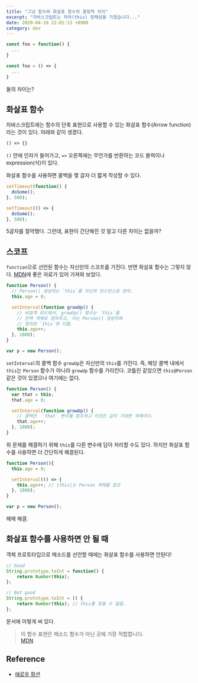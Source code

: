 ```yaml
---
title: "그냥 함수와 화살표 함수의 결정적 차이"
excerpt: "자바스크립트는 자아(this) 정체성을 가졌습니다..."
date: 2020-04-18 22:01:13 +0900
category: dev
---
```


~~~js
const foo = function() {
  ...
}
~~~

~~~js
const foo = () => {
  ...
}
~~~

둘의 차이는?

## 화살표 함수

자바스크립트에는 함수의 단축 표현으로 사용할 수 있는 화살표 함수(Arrow function)라는 것이 있다. 아래와 같이 생겼다.

~~~js
() => {}
~~~

`()` 안에 인자가 들어가고, `=>` 오른쪽에는 무언가를 반환하는 코드 블럭이나 expression(식)이 있다.

화살표 함수를 사용하면 콜백을 몇 글자 더 짧게 작성할 수 있다.

~~~js
setTimeout(function() {
  doSome();
}, 500);

setTimeout(() => {
  doSome();
}, 500);
~~~

5글자를 절약했다. 그런데, 표현이 간단해진 것 말고 다른 차이는 없을까?

## 스코프

`function`으로 선언된 함수는 자신만의 스코프를 가진다. 반면 화살표 함수는 그렇지 않다. [MDN](https://developer.mozilla.org/ko/docs/Web/JavaScript/Reference/Functions/애로우_펑션)에 좋은 자료가 있어 가져와 보았다.

~~~js
function Person() {
  // Person() 생성자는 `this`를 자신의 인스턴스로 정의.
  this.age = 0;

  setInterval(function growUp() {
    // 비엄격 모드에서, growUp() 함수는 `this`를
    // 전역 객체로 정의하고, 이는 Person() 생성자에
    // 정의된 `this`와 다름.
    this.age++;
  }, 1000);
}

var p = new Person();
~~~

`setInterval`의 콜백 함수 `growUp`은 자신만의 `this`를 가진다. 즉, 해당 콜백 내에서 `this`는 `Person` 함수가 아니라 `growUp` 함수를 가리킨다. 코틀린 같았으면 `this@Person` 같은 것이 있겠으나 여기에는 없다.

~~~js
function Person() {
  var that = this;  
  that.age = 0;

  setInterval(function growUp() {
    // 콜백은  `that` 변수를 참조하고 이것은 값이 기대한 객체이다.
    that.age++;
  }, 1000);
}
~~~

위 문제를 해결하기 위해 `this`를 다른 변수에 담아 처리할 수도 있다. 하지만 화살표 함수를 사용하면 더 간단하게 해결된다.

~~~js
function Person(){
  this.age = 0;

  setInterval(() => {
    this.age++; // |this|는 Person 객체를 참조
  }, 1000);
}

var p = new Person();
~~~

헤헤 해결.

## 화살표 함수를 사용하면 안 될 때

객체 프로토타입으로 메소드를 선언할 때에는 화살표 함수를 사용하면 안된다!

~~~js
// Good
String.prototype.toInt = function() {
    return Number(this);
};

// Not good
String.prototype.toInt = () {
    return Number(this); // this를 찾을 수 없음.
};
~~~

문서에 이렇게 써 있다.

> 이  함수 표현은 메소드 함수가 아닌 곳에 가장 적합합니다.    
[MDN](https://developer.mozilla.org/ko/docs/Web/JavaScript/Reference/Functions/애로우_펑션)

## Reference

- [애로우 펑션](https://developer.mozilla.org/ko/docs/Web/JavaScript/Reference/Functions/애로우_펑션)
